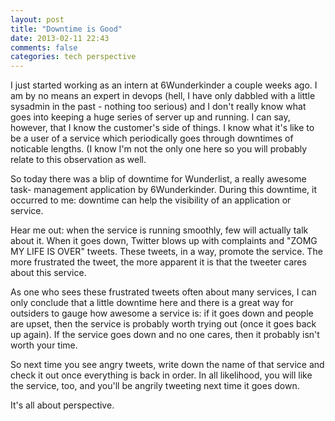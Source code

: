 ```yaml
---
layout: post
title: "Downtime is Good"
date: 2013-02-11 22:43
comments: false
categories: tech perspective
---
```


I just started working as an intern at 6Wunderkinder a couple weeks ago.
I am by no means an expert in devops (hell, I have only dabbled with a little
sysadmin in the past - nothing too serious) and I don't really know what goes
into keeping a huge series of server up and running. I can say, however, that
I know the customer's side of things. I know what it's like to be a user of a
service which periodically goes through downtimes of noticable lengths. (I know
I'm not the only one here so you will probably relate to this observation as
well.

So today there was a blip of downtime for Wunderlist, a really awesome task-
management application by 6Wunderkinder. During this downtime, it occurred to
me: downtime can help the visibility of an application or service.

Hear me out: when the service is running smoothly, few will actually talk about
it. When it goes down, Twitter blows up with complaints and "ZOMG MY LIFE IS
OVER" tweets. These tweets, in a way, promote the service. The more frustrated
the tweet, the more apparent it is that the tweeter cares about this service.

As one who sees these frustrated tweets often about many services, I can only
conclude that a little downtime here and there is a great way for outsiders
to gauge how awesome a service is: if it goes down and people are upset, then
the service is probably worth trying out (once it goes back up again). If the
service goes down and no one cares, then it probably isn't worth your time.

So next time you see angry tweets, write down the name of that service and
check it out once everything is back in order. In all likelihood, you will
like the service, too, and you'll be angrily tweeting next time it goes down.

It's all about perspective.
